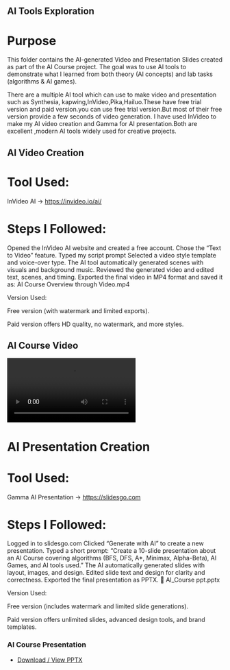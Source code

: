 ## AI Tools Exploration
# Purpose

This folder contains the AI-generated Video and Presentation Slides created as part of the AI Course project.
The goal was to use AI tools to demonstrate what I learned from both theory (AI concepts) and lab tasks (algorithms & AI games).

There are a multiple AI tool which can use to make video and presentation such as Synthesia, kapwing,InVideo,Pika,Hailuo.These have free trial version and paid version.you can use free trial version.But most of their free version provide a few seconds of video generation.
I have used InVideo to make my AI video creation and Gamma for AI presentation.Both are excellent ,modern AI tools widely used for creative projects.

## AI Video Creation

# Tool Used:

InVideo AI → https://invideo.io/ai/

# Steps I Followed:

Opened the InVideo AI website and created a free account.
Chose the “Text to Video” feature.
Typed my script prompt
Selected a video style template and voice-over type.
The AI tool automatically generated scenes with visuals and background music.
Reviewed the generated video and edited text, scenes, and timing.
Exported the final video in MP4 format and saved it as:
AI Course Overview through Video.mp4

 Version Used:

Free version (with watermark and limited exports).

Paid version offers HD quality, no watermark, and more styles.

## AI Course Video
![ Input_Output_Screenshot](https://github.com/Choity955/AI-Course/raw/refs/heads/main/AI%20tools%20exploration/AI%20Course%20Overview%20through%20video.mp4)

# AI Presentation Creation
# Tool Used:

Gamma AI Presentation → https://slidesgo.com

# Steps I Followed:

Logged in to slidesgo.com
Clicked “Generate with AI” to create a new presentation.
Typed a short prompt:
“Create a 10-slide presentation about an AI Course covering algorithms (BFS, DFS, A*, Minimax, Alpha-Beta), AI Games, and AI tools used.”
The AI automatically generated slides with layout, images, and design.
Edited slide text and design for clarity and correctness.
Exported the final presentation as PPTX.
📄 AI_Course ppt.pptx

Version Used:

Free version (includes watermark and limited slide generations).

Paid version offers unlimited slides, advanced design tools, and brand templates.

### AI Course Presentation
- [Download / View PPTX](https://github.com/Choity955/AI-Course/raw/refs/heads/main/AI%20tools%20exploration/AI_Course%20ppt.pptx)




